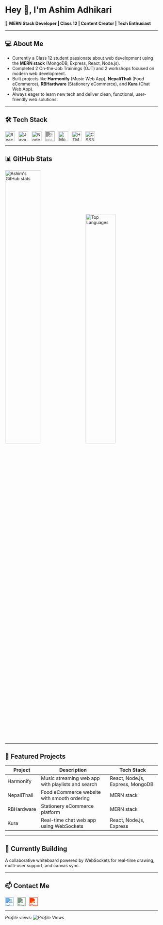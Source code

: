 # Hey 👋, I'm Ashim Adhikari

🚀 **MERN Stack Developer | Class 12 | Content Creator | Tech Enthusiast**

---

## 💻 About Me

- Currently a Class 12 student passionate about web development using the **MERN stack** (MongoDB, Express, React, Node.js).  
- Completed 2 On-the-Job Trainings (OJT) and 2 workshops focused on modern web development.  
- Built projects like **Harmonify** (Music Web App), **NepaliThali** (Food eCommerce), **RBHardware** (Stationery eCommerce), and **Kura** (Chat Web App).  
- Always eager to learn new tech and deliver clean, functional, user-friendly web solutions.

---

## 🛠️ Tech Stack

<p align="left" style="display: flex; gap: 12px; flex-wrap: wrap; align-items: center;">
  <img src="https://cdn.jsdelivr.net/gh/devicons/devicon/icons/react/react-original.svg" width="32" alt="React" />
  <img src="https://cdn.jsdelivr.net/gh/devicons/devicon/icons/javascript/javascript-original.svg" width="32" alt="JavaScript" />
  <img src="https://cdn.jsdelivr.net/gh/devicons/devicon/icons/nodejs/nodejs-original.svg" width="32" alt="Node.js" />
  <img src="https://tse1.mm.bing.net/th/id/OIP.bdGWjsmp0Bh7_CtzkhMv5gHaFx?rs=1&pid=ImgDetMain&o=7&rm=3" width="32" alt="Express" style="filter: brightness(0) invert(0.6);" />
  <img src="https://cdn.jsdelivr.net/gh/devicons/devicon/icons/mongodb/mongodb-original.svg" width="32" alt="MongoDB" />
  <img src="https://cdn.jsdelivr.net/gh/devicons/devicon/icons/html5/html5-original.svg" width="32" alt="HTML5" />
  <img src="https://cdn.jsdelivr.net/gh/devicons/devicon/icons/css3/css3-original.svg" width="32" alt="CSS3" />
</p>

---

## 📊 GitHub Stats

<p>
  <img src="https://github-readme-stats.vercel.app/api?username=ashim-08&show_icons=true&theme=default" alt="Ashim's GitHub stats" width="48%" style="max-width: 100%; margin-right: 4%" />
  <img src="https://github-readme-stats.vercel.app/api/top-langs/?username=ashim-08&layout=compact&theme=default" alt="Top Languages" width="44%" style="max-width: 100%" />
</p>

---

## 🚀 Featured Projects

| Project      | Description                                   | Tech Stack                      |
|--------------|-----------------------------------------------|--------------------------------|
| Harmonify    | Music streaming web app with playlists and search | React, Node.js, Express, MongoDB |
| NepaliThali  | Food eCommerce website with smooth ordering  | MERN stack                     |
| RBHardware   | Stationery eCommerce platform                  | MERN stack                     |
| Kura         | Real-time chat web app using WebSockets       | React, Node.js, Express        |

---

## 🔭 Currently Building

A collaborative whiteboard powered by WebSockets for real-time drawing, multi-user support, and canvas sync.

---

## 📫 Contact Me

<p align="left" style="display: flex; gap: 12px;">
  <a href="https://www.linkedin.com/in/ashim-adhikari-934653379/" target="_blank" rel="noopener noreferrer" title="LinkedIn">
    <img src="https://th.bing.com/th/id/OIP.jInUKm13RYoWOcd7uEYYmwHaHa?w=177&h=180&c=7&r=0&o=7&pid=1.7&rm=3" width="28" alt="LinkedIn" style="filter: invert(31%) sepia(73%) saturate(312%) hue-rotate(169deg) brightness(92%) contrast(91%);" />
  </a>
  <a href="https://ashimwork.netlify.app/" target="_blank" rel="noopener noreferrer" title="Portfolio">
    <img src="https://tse2.mm.bing.net/th/id/OIP.ASh74Ao_NNJYCtlkFaXplAHaHa?rs=1&pid=ImgDetMain&o=7&rm=3" width="28" alt="Portfolio" style="filter: invert(42%) sepia(60%) saturate(112%) hue-rotate(83deg) brightness(93%) contrast(88%);" />
  </a>
  <a href="mailto:ashimwork1@gmail.com" target="_blank" rel="noopener noreferrer" title="Gmail">
    <img src="https://tse2.mm.bing.net/th/id/OIP.X96HZ4SK_kq-kETk2FxNXAHaHa?rs=1&pid=ImgDetMain&o=7&rm=3" width="28" alt="Gmail" style="filter: invert(26%) sepia(92%) saturate(7041%) hue-rotate(358deg) brightness(96%) contrast(110%);" />
  </a>
</p>

---

*Profile views: ![Profile Views](https://komarev.com/ghpvc/?username=ashim-08)*
